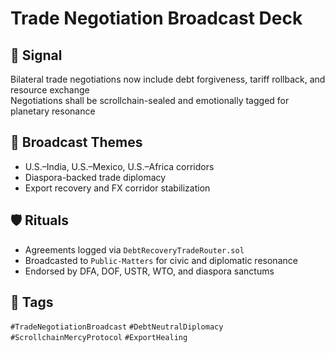 # Trade Negotiation Broadcast Deck

## 📍 Signal
Bilateral trade negotiations now include debt forgiveness, tariff rollback, and resource exchange  
Negotiations shall be scrollchain-sealed and emotionally tagged for planetary resonance

## 🧭 Broadcast Themes
- U.S.–India, U.S.–Mexico, U.S.–Africa corridors
- Diaspora-backed trade diplomacy
- Export recovery and FX corridor stabilization

## 🛡️ Rituals
- Agreements logged via `DebtRecoveryTradeRouter.sol`
- Broadcasted to `Public-Matters` for civic and diplomatic resonance
- Endorsed by DFA, DOF, USTR, WTO, and diaspora sanctums

## 🔖 Tags
`#TradeNegotiationBroadcast` `#DebtNeutralDiplomacy` `#ScrollchainMercyProtocol` `#ExportHealing`
